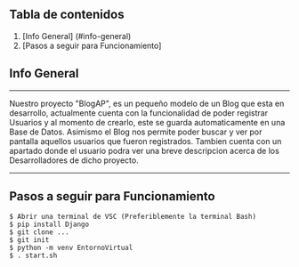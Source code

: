 ## Tabla de contenidos
1. [Info General] (#info-general)
2. [Pasos a seguir para Funcionamiento]
## Info General
***
Nuestro proyecto "BlogAP", es un pequeño modelo de un Blog que esta en desarrollo, actualmente cuenta con la funcionalidad de poder registrar Usuarios y al momento de crearlo, este se guarda automaticamente en una Base de Datos. Asimismo el Blog nos permite poder buscar y ver por pantalla aquellos usuarios que fueron registrados. Tambien cuenta con un apartado donde el usuario podra ver una breve descripcion acerca de los Desarrolladores de dicho proyecto.
***
## Pasos a seguir para Funcionamiento
```
$ Abrir una terminal de VSC (Preferiblemente la terminal Bash)
$ pip install Django
$ git clone ...
$ git init
$ python -m venv EntornoVirtual
$ . start.sh



